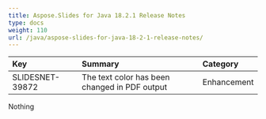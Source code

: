 ```yaml
---
title: Aspose.Slides for Java 18.2.1 Release Notes
type: docs
weight: 110
url: /java/aspose-slides-for-java-18-2-1-release-notes/
---
```


|**Key**|**Summary**|**Category**|
| :- | :- | :- |
|SLIDESNET-39872| The text color has been changed in PDF output|Enhancement|
Nothing
